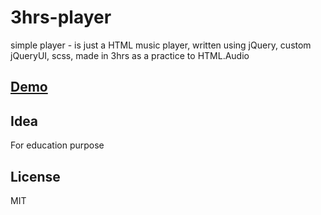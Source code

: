 # 3hrs-player
simple player - is just a HTML music player, written using jQuery, custom jQueryUI, scss, made in 3hrs as a practice to HTML.Audio

## [Demo](http://vko-online.github.io/3hrs-player/)

## Idea
For education purpose

## License
MIT
